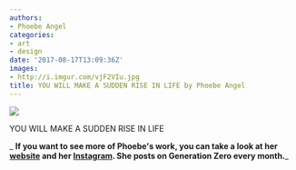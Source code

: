 ```yaml
---
authors:
- Phoebe Angel
categories:
- art
- design
date: '2017-08-17T13:09:36Z'
images:
- http://i.imgur.com/vjF2VIu.jpg
title: YOU WILL MAKE A SUDDEN RISE IN LIFE by Phoebe Angel
---
```

![](http://i.imgur.com/vjF2VIu.jpg "")

YOU WILL MAKE A SUDDEN RISE IN LIFE

_
**If you want to see more of Phoebe's work, you can take a look at her [website](https://www.phoebeangel.com/ "") and her [Instagram](https://www.instagram.com/phoebeangel_/ ""). She posts on Generation Zero every month.**_